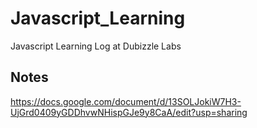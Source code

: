 # Javascript_Learning
Javascript Learning Log at Dubizzle Labs

## Notes
https://docs.google.com/document/d/13SOLJokiW7H3-UjGrd0409yGDDhvwNHispGJe9y8CaA/edit?usp=sharing
